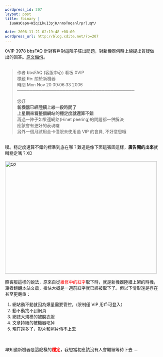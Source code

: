 ```yaml
--- 
wordpress_id: 207
layout: post
title: !binary |
  IuaWsOapn+WZqCLkuI3pjK/nmoTnqanlrprluqY/

date: 2006-11-21 02:19:48 +08:00
wordpress_url: http://blog.xdite.net/?p=207
---
```

0VIP 3978 bbsFAQ 針對客戶對這陣子狂出問題，對新機器何時上線提出質疑做出的回答。<a href="http://xdite.net/paste/1121.txt">原文備份</a>。<br /><br /><blockquote>作者  bbsFAQ (客服中心)                                    看板  0VIP<br /> 標題  Re: 關於新機器<br /> 時間  Mon Nov 20 09:06:33 2006<br />───────────────────────────────────────<br /><br />您好<br /><strong>新機器已經陸續上線一段時間了<br />上星期來看整個網站的穩定度就還算不錯</strong><br />再過一陣子如果連網路(Hinet peering)的問題都一併解決<br />應該會有更好的表現囉<br />另外一個月試用金卡僅限未使用過 VIP 的會員, 不好意思哦</blockquote><br />噗。穩定度還算不錯的標準到底在哪？難道是像下面這張圖這樣，<strong>廣告開的出來</strong>就叫穩定嗎？XD<br /><br /><a href="http://www.flickr.com/photos/14765209@N00/282388252/" title="Photo Sharing"><img width="500" height="369" src="http://static.flickr.com/109/282388252_189a2dea91.jpg" alt="Q2" /></a><br /><br />照客服這樣的說法，原來自從<font color="#ff0000">維修中的紅字</font>取下時，就是新機器陸續上架的時機，筆者翻翻本站文章，推估大概是一週前紅字就已經被取下了。但以下情形還是存在甚至更嚴重：<br />
<ol>
    <li>網站動不動就因為爆量需要管控。(限制僅 VIP 用戶可登入）</li>
    <li>動不動找不到網頁</li>
    <li>網誌大規模的被脫衣服</li>
    <li>文章持續的被機器吃掉</li>
    <li>現在還多了，影片和照片傳不上去<br /></li>
</ol>
<br /><br />早知道新機器是這麼樣的<font color="#ff0000"><strong>穩定</strong></font>，我想當初應該沒有人會繼續等待下去 ....<br />
